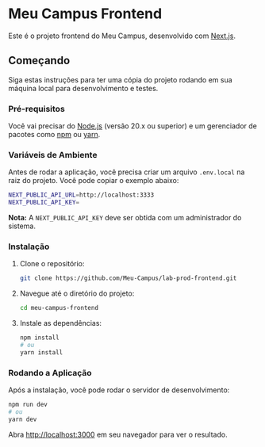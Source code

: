 # Meu Campus Frontend

Este é o projeto frontend do Meu Campus, desenvolvido com [Next.js](https://nextjs.org/).

## Começando

Siga estas instruções para ter uma cópia do projeto rodando em sua máquina local para desenvolvimento e testes.

### Pré-requisitos

Você vai precisar do [Node.js](https://nodejs.org/) (versão 20.x ou superior) e um gerenciador de pacotes como [npm](https://www.npmjs.com/) ou [yarn](https://yarnpkg.com/).

### Variáveis de Ambiente

Antes de rodar a aplicação, você precisa criar um arquivo `.env.local` na raiz do projeto. Você pode copiar o exemplo abaixo:

```bash
NEXT_PUBLIC_API_URL=http://localhost:3333
NEXT_PUBLIC_API_KEY=
```

**Nota:** A `NEXT_PUBLIC_API_KEY` deve ser obtida com um administrador do sistema.

### Instalação

1. Clone o repositório:
   ```bash
   git clone https://github.com/Meu-Campus/lab-prod-frontend.git
   ```
2. Navegue até o diretório do projeto:
   ```bash
   cd meu-campus-frontend
   ```
3. Instale as dependências:
   ```bash
   npm install
   # ou
   yarn install
   ```

### Rodando a Aplicação

Após a instalação, você pode rodar o servidor de desenvolvimento:

```bash
npm run dev
# ou
yarn dev
```

Abra [http://localhost:3000](http://localhost:3000) em seu navegador para ver o resultado.